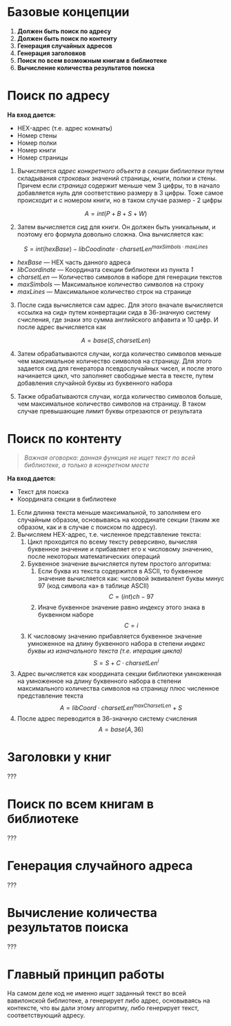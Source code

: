 # Базовые концепции

1. **Должен быть поиск по адресу**
2. **Должен быть поиск по контенту**
3. **Генерация случайных адресов**
4. **Генерация заголовков**
5. **Поиск по всем возможным книгам в библиотеке**
6. **Вычисление количества результатов поиска**

# Поиск по адресу

**На вход дается:**
- HEX-адрес (т.е. адрес комнаты)
- Номер стены
- Номер полки
- Номер книги
- Номер страницы

1. Вычисляется *адрес конкретного объекта в секции библиотеки* путем складывания *строковых* значений страницы, книги, полки и стены. Причем если *страница* содержит меньше чем 3 цифры, то в начало добавляется нуль для соответствию размеру в 3 цифры. Тоже самое происходит и с номером книги, но в таком случае размер - 2 цифры

$$
A = int(P + B + S + W)
$$

2. Затем вычисляется *сид* для книги. Он должен быть уникальным, и поэтому его формула довольно сложна. Она вычисляется как:

$$
S = int(hexBase) - libCoodinate \cdot charsetLen^{maxSimbols \cdot maxLines} 
$$

- *hexBase* — HEX часть данного адреса
- *libCoordinate* — Координата секции библиотеки из пункта *1*
- *charsetLen* — Количество символов в наборе для генерации текстов
- *maxSimbols* — Максимальное количество символов на строку
- *maxLines* — Максимальное количество строк на странице

3. После сида вычисляется сам адрес. Для этого вначале вычисляется «ссылка на сид» путем конвертации сида в 36-значную систему счисления, где знаки это сумма английского алфавита и 10 цифр. И после адрес вычисляется как

$$A = base(S, charsetLen)$$

4. Затем обрабатываются случаи, когда количество символов меньше чем максимальное количество символов на страницу. Для этого задается сид для генератора псевдослучайных чисел, и после этого начинается цикл, что заполняет свободные места в тексте, путем добавления случайной буквы из буквенного набора

5. Также обрабатываются случаи, когда количество символов больше, чем максимальное количество символов на страницу. В таком случае превышающие лимит буквы отрезаются от результата

# Поиск по контенту

> *Важная оговорка: данная функция не ищет текст по всей библиотеке, а только в конкретном месте*


**На вход дается:**
- Текст для поиска
- Координата секции в библиотеке

1. Если длинна текста меньше максимальной, то заполняем его случайным образом, основываясь на координате секции (таким же образом, как и в случае с поиском по адресу). 
2. Вычисляем HEX-адрес, т.е. численное представление текста:
	1. Цикл проходится по всему тексту реверсивно, вычисляя буквенное значение и прибавляет его к числовому значению, после некоторых математических операций
	2. Буквенное значение вычисляется путем простого алгоритма:
		1. Если буква из текста содержится в ASCII, то буквенное значение вычисляется как: числовой эквивалент буквы минус 97 (код символа «a» в таблице ASCII) $$C = (int)ch - 97$$
		2. Иначе буквенное значение равно индексу этого знака в буквенном наборе $$C = i$$
	3. К числовому значению прибавляется буквенное значение умноженное на длину буквенного набора в степени *индекс буквы из изначального текста (т.е. итерация цикла)* 
$$S = S + C \cdot charsetLen^{i}$$
3. Адрес вычисляется как координата секции библиотеки умноженная на умноженное на длину буквенного набора в степени максимального количества символов на страницу плюс численное представление текста $$A = libCoord \cdot charsetLen^{maxCharsetLen} + S$$
4. После адрес переводится в 36-значную систему счисления $$A = base(A, 36)$$

# Заголовки у книг

???

# Поиск по всем книгам в библиотеке

???
# Генерация случайного адреса

???

# Вычисление количества результатов поиска

???

# Главный принцип работы
На самом деле код не именно *ищет* заданный текст во всей вавилонской библиотеке, а генерирует либо адрес, основываясь на контексте, что вы дали этому алгоритму, либо генерирует текст, соответствующий адресу.